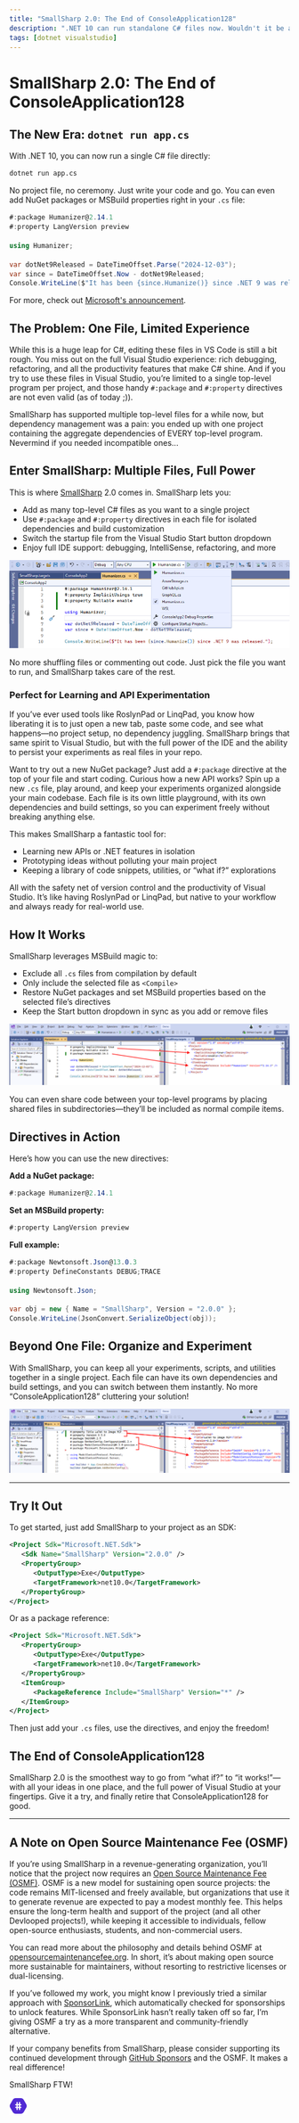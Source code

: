 ```yaml
---
title: "SmallSharp 2.0: The End of ConsoleApplication128"
description: ".NET 10 can run standalone C# files now. Wouldn't it be awesome if you could edit them in Visual Studio with the full power of its editor and ebugger? Moreover, wouldn't it be awesome to be able to keep multiple such files in a SINGLE project and just select the startup one and have package references and MSBuild properties automatically figured out from its #:package and #:property directives? This is precisely what SmallSharp allows. Read on to learn more!"
tags: [dotnet visualstudio]
---
```


# SmallSharp 2.0: The End of ConsoleApplication128

## The New Era: `dotnet run app.cs`

With .NET 10, you can now run a single C# file directly:

```sh
dotnet run app.cs
```

No project file, no ceremony. Just write your code and go. You can even add NuGet packages or MSBuild properties right in your `.cs` file:

```csharp
#:package Humanizer@2.14.1
#:property LangVersion preview

using Humanizer;

var dotNet9Released = DateTimeOffset.Parse("2024-12-03");
var since = DateTimeOffset.Now - dotNet9Released;
Console.WriteLine($"It has been {since.Humanize()} since .NET 9 was released.");
```

For more, check out [Microsoft's announcement](https://devblogs.microsoft.com/dotnet/announcing-dotnet-run-app/).

## The Problem: One File, Limited Experience

While this is a huge leap for C#, editing these files in VS Code is still a bit rough. You miss out on the full Visual Studio experience: rich debugging, refactoring, and all the productivity features that make C# shine. And if you try to use these files in Visual Studio, you’re limited to a single top-level program per project, and those handy `#:package` and `#:property` directives are not even valid (as of today ;)).

SmallSharp has supported multiple top-level files for a while now, but dependency management was a pain: you ended up with one project 
containing the aggregate dependencies of EVERY top-level program. Nevermind if you needed incompatible ones...

## Enter SmallSharp: Multiple Files, Full Power

This is where [SmallSharp](https://github.com/devlooped/SmallSharp) 2.0 comes in. SmallSharp lets you:

- Add as many top-level C# files as you want to a single project
- Use `#:package` and `#:property` directives in each file for isolated dependencies and build customization
- Switch the startup file from the Visual Studio Start button dropdown
- Enjoy full IDE support: debugging, IntelliSense, refactoring, and more

![Start Button Dropdown](https://raw.githubusercontent.com/devlooped/SmallSharp/main/assets/img/launchSettings.png)

No more shuffling files or commenting out code. Just pick the file you want to run, and SmallSharp takes care of the rest.

### Perfect for Learning and API Experimentation

If you’ve ever used tools like RoslynPad or LinqPad, you know how liberating it is to just open a new tab, paste some code, and see what happens—no project setup, no dependency juggling. SmallSharp brings that same spirit to Visual Studio, but with the full power of the IDE and the ability to persist your experiments as real files in your repo.

Want to try out a new NuGet package? Just add a `#:package` directive at the top of your file and start coding. Curious how a new API works? Spin up a new `.cs` file, play around, and keep your experiments organized alongside your main codebase. Each file is its own little playground, with its own dependencies and build settings, so you can experiment freely without breaking anything else.

This makes SmallSharp a fantastic tool for:

- Learning new APIs or .NET features in isolation
- Prototyping ideas without polluting your main project
- Keeping a library of code snippets, utilities, or “what if?” explorations

All with the safety net of version control and the productivity of Visual Studio. It’s like having RoslynPad or LinqPad, but native to your workflow and always ready for real-world use.



## How It Works

SmallSharp leverages MSBuild magic to:

- Exclude all `.cs` files from compilation by default
- Only include the selected file as `<Compile>`
- Restore NuGet packages and set MSBuild properties based on the selected file’s directives
- Keep the Start button dropdown in sync as you add or remove files

![Run Humanizer File](https://raw.githubusercontent.com/devlooped/SmallSharp/main/assets/img/runfile1.png)

You can even share code between your top-level programs by placing shared files in subdirectories—they’ll be included as normal compile items.

## Directives in Action

Here’s how you can use the new directives:

**Add a NuGet package:**

```csharp
#:package Humanizer@2.14.1
```

**Set an MSBuild property:**

```csharp
#:property LangVersion preview
```

**Full example:**

```csharp
#:package Newtonsoft.Json@13.0.3
#:property DefineConstants DEBUG;TRACE

using Newtonsoft.Json;

var obj = new { Name = "SmallSharp", Version = "2.0.0" };
Console.WriteLine(JsonConvert.SerializeObject(obj));
```


## Beyond One File: Organize and Experiment

With SmallSharp, you can keep all your experiments, scripts, and utilities together in a single project. Each file can have its own dependencies and build settings, and you can switch between them instantly. No more “ConsoleApplication128” cluttering your solution!

![Run MCP File](https://raw.githubusercontent.com/devlooped/SmallSharp/main/assets/img/runfile2.png)

---

## Try It Out

To get started, just add SmallSharp to your project as an SDK:

```xml
<Project Sdk="Microsoft.NET.Sdk">
   <Sdk Name="SmallSharp" Version="2.0.0" />
   <PropertyGroup>
      <OutputType>Exe</OutputType>
      <TargetFramework>net10.0</TargetFramework>
   </PropertyGroup>
</Project>
```

Or as a package reference:

```xml
<Project Sdk="Microsoft.NET.Sdk">
   <PropertyGroup>
      <OutputType>Exe</OutputType>
      <TargetFramework>net10.0</TargetFramework>
   </PropertyGroup>
   <ItemGroup>
      <PackageReference Include="SmallSharp" Version="*" />
   </ItemGroup>
</Project>
```

Then just add your `.cs` files, use the directives, and enjoy the freedom!



## The End of ConsoleApplication128

SmallSharp 2.0 is the smoothest way to go from “what if?” to “it works!”—with all your ideas in one place, and the full power of Visual Studio at your fingertips. Give it a try, and finally retire that ConsoleApplication128 for good.

---

## A Note on Open Source Maintenance Fee (OSMF)

If you’re using SmallSharp in a revenue-generating organization, you’ll notice that the project now requires an [Open Source Maintenance Fee (OSMF)](https://opensourcemaintenancefee.org/). OSMF is a new model for sustaining open source projects: the code remains MIT-licensed and freely available, but organizations that use it to generate revenue are expected to pay a modest monthly fee. This helps ensure the long-term health and support of the project (and all other Devlooped projects!), while keeping it accessible to individuals, fellow open-source enthusiasts, students, and non-commercial users.

You can read more about the philosophy and details behind OSMF at [opensourcemaintenancefee.org](https://opensourcemaintenancefee.org/). In short, it’s about making open source more sustainable for maintainers, without resorting to restrictive licenses or dual-licensing.

If you’ve followed my work, you might know I previously tried a similar approach with [SponsorLink](https://www.devlooped.com/SponsorLink/), which automatically checked for sponsorships to unlock features. While SponsorLink hasn’t really taken off so far, I’m giving OSMF a try as a more transparent and community-friendly alternative.

If your company benefits from SmallSharp, please consider supporting its continued development through [GitHub Sponsors](https://github.com/sponsors/devlooped) and the OSMF. It makes a real difference!


SmallSharp FTW!

![SmallSharp Icon](https://raw.githubusercontent.com/devlooped/SmallSharp/main/assets/img/icon-32.png)